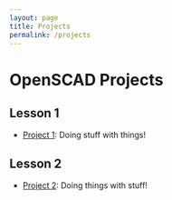 ```yaml
---
layout: page
title: Projects
permalink: /projects
---
```


# OpenSCAD Projects

## Lesson 1
- [Project 1](https://github.com/funkonaut/openSCAD_lessons): Doing stuff with things!

## Lesson 2
- [Project 2](https://github.com/funkonaut/openSCAD_lessons): Doing things with stuff!